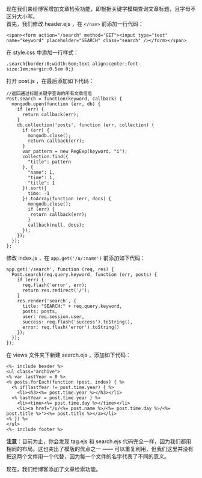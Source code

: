 现在我们来给博客增加文章检索功能，即根据关键字模糊查询文章标题，且字母不区分大小写。  
首先，我们修改 header.ejs ，在 `</nav>` 前添加一行代码：

    <span><form action="/search" method="GET"><input type="text" name="keyword" placeholder="SEARCH" class="search" /></form></span>

在 style.css 中添加一行样式：

    .search{border:0;width:6em;text-align:center;font-size:1em;margin:0.5em 0;}

打开 post.js ，在最后添加如下代码：

    //返回通过标题关键字查询的所有文章信息
    Post.search = function(keyword, callback) {
      mongodb.open(function (err, db) {
        if (err) {
          return callback(err);
        }
        db.collection('posts', function (err, collection) {
          if (err) {
            mongodb.close();
            return callback(err);
          }
          var pattern = new RegExp(keyword, "i");
          collection.find({
            "title": pattern
          }, {
            "name": 1,
            "time": 1,
            "title": 1
          }).sort({
            time: -1
          }).toArray(function (err, docs) {
            mongodb.close();
            if (err) {
             return callback(err);
            }
            callback(null, docs);
          });
        });
      });
    };

修改 index.js ，在 `app.get('/u/:name')` 前添加如下代码：

    app.get('/search', function (req, res) {
      Post.search(req.query.keyword, function (err, posts) {
        if (err) {
          req.flash('error', err); 
          return res.redirect('/');
        }
        res.render('search', {
          title: "SEARCH:" + req.query.keyword,
          posts: posts,
          user: req.session.user,
          success: req.flash('success').toString(),
          error: req.flash('error').toString()
        });
      });
    });

在 views 文件夹下新建 search.ejs ，添加如下代码：

    <%- include header %>
    <ul class="archive">
    <% var lastYear = 0 %>
    <% posts.forEach(function (post, index) { %>
      <% if(lastYear != post.time.year) { %>
        <li><h3><%= post.time.year %></h3></li>
      <% lastYear = post.time.year } %>
        <li><time><%= post.time.day %></time></li>
        <li><a href="/u/<%= post.name %>/<%= post.time.day %>/<%= post.title %>"><%= post.title %></a></li>
    <% }) %>
    </ul>
    <%- include footer %>

**注意**：目前为止，你会发现 tag.ejs 和 search.ejs 代码完全一样，因为我们都用相同的布局。这也突出了模版的优点之一 —— 可以重复利用，但我们这里并没有把这两个文件用一个代替，因为每一个文件的名字代表了不同的意义。

现在，我们给博客添加了文章检索功能。